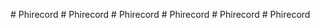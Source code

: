 
#   P h i r e c o r d 
 
 #   P h i r e c o r d 
 
 #   P h i r e c o r d 
 
 #   P h i r e c o r d 
 
 #   P h i r e c o r d 
 
 #   P h i r e c o r d 
 
 
